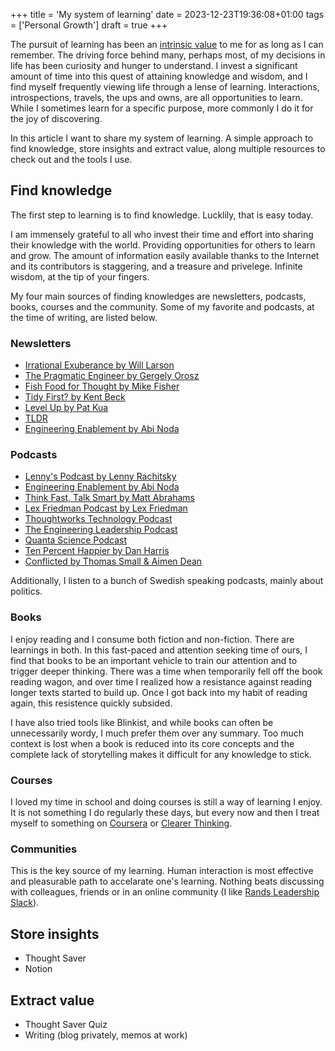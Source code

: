 +++
title = 'My system of learning'
date = 2023-12-23T19:36:08+01:00
tags = ['Personal Growth']
draft = true
+++

The pursuit of learning has been an [intrinsic value](https://programs.clearerthinking.org/intrinsic_values_test.html) to me for as long as I can remember. The driving force behind many, perhaps most, of my decisions in life has been curiosity and hunger to understand. I invest a significant amount of time into this quest of attaining knowledge and wisdom, and I find myself frequently viewing life through a lense of learning. Interactions, introspections, travels, the ups and owns, are all opportunities to learn. While I sometimes learn for a specific purpose, more commonly I do it for the joy of discovering.

In this article I want to share my system of learning. A simple approach to find knowledge, store insights and extract value, along multiple resources to check out and the tools I use.

## Find knowledge

The first step to learning is to find knowledge. Lucklily, that is easy today.

I am immensely grateful to all who invest their time and effort into sharing their knowledge with the world. Providing opportunities for others to learn and grow. The amount of information easily available thanks to the Internet and its contributors is staggering, and a treasure and privelege. Infinite wisdom, at the tip of your fingers.

My four main sources of finding knowledges are newsletters, podcasts, books, courses and the community. Some of my favorite and podcasts, at the time of writing, are listed below.

### Newsletters

- [Irrational Exuberance by Will Larson](https://lethain.com/newsletter/)
- [The Pragmatic Engineer by Gergely Orosz](https://newsletter.pragmaticengineer.com/)
- [Fish Food for Thought by Mike Fisher](https://mikefisher.substack.com/)
- [Tidy First? by Kent Beck](https://tidyfirst.substack.com/)
- [Level Up by Pat Kua](https://levelup.patkua.com/)
- [TLDR](https://tldr.tech/)
- [Engineering Enablement by Abi Noda](https://newsletter.getdx.com/)

### Podcasts

- [Lenny's Podcast by Lenny Rachitsky](https://open.spotify.com/show/2dR1MUZEHCOnz1LVfNac0j?si=cafc040c96ef43c6)
- [Engineering Enablement by Abi Noda](https://open.spotify.com/show/3NxjyIsuxeDMQtisDqBy7D?si=75abe17deeb74bdc)
- [Think Fast, Talk Smart by Matt Abrahams](https://open.spotify.com/show/6ll0MwobDt1JW9gYaOONEo?si=ad46c62eb5f342ca)
- [Lex Friedman Podcast by Lex Friedman](https://open.spotify.com/show/2MAi0BvDc6GTFvKFPXnkCL?si=76199b354a334cd4)
- [Thoughtworks Technology Podcast](https://open.spotify.com/show/6RBb4pGRgOFTmtCDSfTWvu?si=1338ad1ca93448dd)
- [The Engineering Leadership Podcast](https://open.spotify.com/show/1wIytRQ4Ub8McXSP1iDwVX?si=37660668739844a0)
- [Quanta Science Podcast](https://open.spotify.com/show/7oKXOpbHzbICFUcJNbZ5wF?si=89085e1d06cc4aa9)
- [Ten Percent Happier by Dan Harris](https://open.spotify.com/show/1CfW319UkBMVhCXfei8huv?si=9f7be3e155944d5b)
- [Conflicted by Thomas Small & Aimen Dean](https://open.spotify.com/show/1pgRlNKUjQksdy90usLyM5?si=8fae015328564dbc)

Additionally, I listen to a bunch of Swedish speaking podcasts, mainly about politics.

### Books

I enjoy reading and I consume both fiction and non-fiction. There are learnings in both. In this fast-paced and attention seeking time of ours, I find that books to be an important vehicle to train our attention and to trigger deeper thinking. There was a time when temporarily fell off the book reading wagon, and over time I realized how a resistance against reading longer texts started to build up. Once I got back into my habit of reading again, this resistence quickly subsided.

I have also tried tools like Blinkist, and while books can often be unnecessarily wordy, I much prefer them over any summary. Too much context is lost when a book is reduced into its core concepts and the complete lack of storytelling makes it difficult for any knowledge to stick.

### Courses

I loved my time in school and doing courses is still a way of learning I enjoy. It is not something I do regularly these days, but every now and then I treat myself to something on [Coursera](https://www.coursera.org/) or [Clearer Thinking](https://www.clearerthinking.org/).

### Communities

This is the key source of my learning. Human interaction is most effective and pleasurable path to accelarate one's learning. Nothing beats discussing with colleagues, friends or in an online community (I like [Rands Leadership Slack](https://randsinrepose.com/welcome-to-rands-leadership-slack/)).

## Store insights

- Thought Saver
- Notion

## Extract value

- Thought Saver Quiz
- Writing (blog privately, memos at work)
